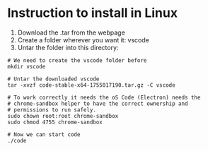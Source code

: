 # Instruction to install in Linux

1. Download the .tar from the webpage 
2. Create a folder wherever you want it: vscode
3. Untar the folder into this directory:
```
# We need to create the vscode folder before
mkdir vscode

# Untar the downloaded vscode
tar -xvzf code-stable-x64-1755017190.tar.gz -C vscode

# To work correctly it needs the oS Code (Electron) needs the 
# chrome-sandbox helper to have the correct ownership and 
# permissions to run safely. 
sudo chown root:root chrome-sandbox
sudo chmod 4755 chrome-sandbox

# Now we can start code
./code
```

